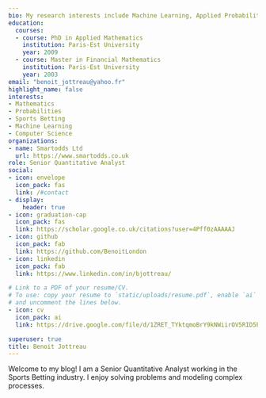 ```yaml
---
bio: My research interests include Machine Learning, Applied Probabilities and Sports Betting.
education:
  courses:
  - course: PhD in Applied Mathematics
    institution: Paris-Est University
    year: 2009
  - course: Master in Financial Mathematics
    institution: Paris-Est University
    year: 2003
email: "benoit_jottreau@yahoo.fr"
highlight_name: false
interests:
- Mathematics
- Probabilities
- Sports Betting
- Machine Learning
- Computer Science
organizations:
- name: Smartodds Ltd
  url: https://www.smartodds.co.uk
role: Senior Quantitative Analyst
social:
- icon: envelope
  icon_pack: fas
  link: /#contact
- display:
    header: true
- icon: graduation-cap
  icon_pack: fas
  link: https://scholar.google.co.uk/citations?user=4Pff0zAAAAAJ
- icon: github
  icon_pack: fab
  link: https://github.com/BenoitLondon
- icon: linkedin
  icon_pack: fab
  link: https://www.linkedin.com/in/bjottreau/

# Link to a PDF of your resume/CV.
# To use: copy your resume to `static/uploads/resume.pdf`, enable `ai` icons in `params.toml`, 
# and uncomment the lines below.
- icon: cv
  icon_pack: ai
  link: https://drive.google.com/file/d/1ZRET_TYktqmoBrY9kNWiirOV5RID5P9_/view?usp=sharing

superuser: true
title: Benoit Jottreau
---
```


Welcome to my blog! I am a Senior Quantitative Analyst working in the Sports Betting industry. I enjoy solving problems and modeling complex processes.
